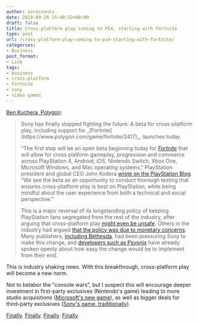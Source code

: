 ```yaml
---
author: zerocounts
date: 2018-09-26 15:48:52+00:00
draft: false
title: Cross-platform play coming to PS4, starting with Fortnite
type: post
url: /cross-platform-play-coming-to-ps4-starting-with-fortnite/
categories:
- Business
post_format:
- Link
tags:
- business
- cross-platform
- Fortnite
- sony
- video games
---
```


[Ben Kuchera](https://www.polygon.com/fortnite/2018/9/26/17905150/sony-fortnite-ps4-cross-platform-play-open-beta)[, ](https://www.polygon.com/fortnite/2018/9/26/17905150/sony-fortnite-ps4-cross-platform-play-open-beta)[Polygon](https://www.polygon.com/fortnite/2018/9/26/17905150/sony-fortnite-ps4-cross-platform-play-open-beta):


<blockquote>Sony has finally stopped fighting the future: A beta for cross-platform play, including support for _[Fortnite](https://www.polygon.com/game/fortnite/2417)_, launches today.

“The first step will be an open beta beginning today for _[Fortnite](https://www.polygon.com/franchise/fortnite/40156)_ that will allow for cross platform gameplay, progression and commerce across PlayStation 4, Android, iOS, Nintendo Switch, Xbox One, Microsoft Windows, and Mac operating systems,” PlayStation president and global CEO John Kodera [wrote on the PlayStation Blog](https://blog.us.playstation.com/2018/09/26/extended-fortnite-cross-play-beta-launches-on-ps4-starting-today/). “We see the beta as an opportunity to conduct thorough testing that ensures cross-platform play is best on PlayStation, while being mindful about the user experience from both a technical and social perspective.”

This is a major reversal of its longstanding policy of keeping PlayStation fans segregated from the rest of the industry, after arguing that cross-platform play [might even be unsafe](https://www.polygon.com/2018/6/21/17489640/sony-minecraft-cross-platform-nintendo-switch-microsoft-xbox). Others in the industry had argued [that the policy was due to monetary concerns](https://www.polygon.com/2018/6/19/17480274/sony-fortnite-nintendo-switch-accounts-reason). Many publishers, [including Bethesda](https://www.polygon.com/2018/8/12/17680834/elder-scrolls-legends-cross-platform-crossplay-ps4), had been pressuring Sony to make this change, and [developers such as Psyonix](https://www.polygon.com/e3/2017/6/13/15795376/rocket-league-cross-platform-playstation-4) have already spoken openly about how easy the change would be to implement from their end.

</blockquote>

This is industry shaking news. With this breakthrough, cross-platform play will become a new norm.

Not to belabor the "console wars", but I suspect this will encourage deeper investment in first-party exclusives (Nintendo's game) leading to more studio acquisitions ([Microsoft's new game](https://www.zerocounts.net/business/sometimes-failure-leads-to-opportunity/)), as well as bigger deals for third-party exclusives ([Sony's game, traditionally](https://www.forbes.com/sites/insertcoin/2017/02/21/the-exclusive-gap-between-ps4-and-xbox-one-has-become-a-canyon/#69d02e2c3e9a)).

[Finally](https://www.zerocounts.net/general/sold-on-cross-network-play/). [Finally](https://www.zerocounts.net/business/cross-network-play-is-the-next-logical-step/). [Finally](https://www.zerocounts.net/general/ps4-fortnite-accounts-are-blocked-on-the-nintendo-switch/). [Finally](https://www.zerocounts.net/business/xbox-switch-better-together-campaign/).
